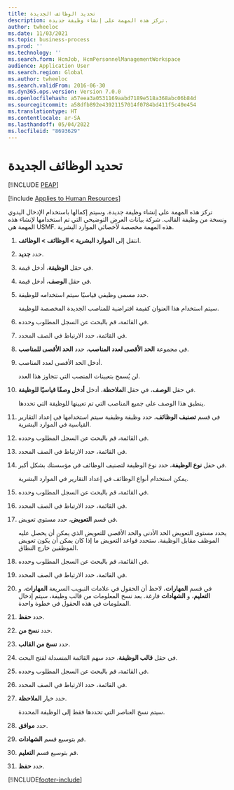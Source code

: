 ```yaml
---
title: تحديد الوظائف الجديدة
description: تركز هذه المهمة على إنشاء وظيفة جديدة.
author: twheeloc
ms.date: 11/03/2021
ms.topic: business-process
ms.prod: ''
ms.technology: ''
ms.search.form: HcmJob, HcmPersonnelManagementWorkspace
audience: Application User
ms.search.region: Global
ms.author: twheeloc
ms.search.validFrom: 2016-06-30
ms.dyn365.ops.version: Version 7.0.0
ms.openlocfilehash: a57eea3a0531169aabd7189e518a368abc06b84d
ms.sourcegitcommit: a58dfb892e43921157014f0784bd411f5c40e454
ms.translationtype: HT
ms.contentlocale: ar-SA
ms.lasthandoff: 05/04/2022
ms.locfileid: "8693629"
---
```

# <a name="define-new-jobs"></a>تحديد الوظائف الجديدة


[!INCLUDE [PEAP](../includes/peap-1.md)]

[!include [Applies to Human Resources](../includes/applies-to-hr.md)]



تركز هذه المهمة على إنشاء وظيفة جديدة. وسيتم إكمالها باستخدام الإدخال اليدوي ونسخة من وظيفة القالب. شركة بيانات العرض التوضيحي التي تم استخدامها لإنشاء هذه المهمة هي USMF.‬ هذه المهمة مخصصة لأخصائي الموارد البشرية.

1. انتقل إلى **الموارد البشرية \> الوظائف \> الوظائف**.
2. حدد **جديد**.
3. في حقل **الوظيفة**، أدخل قيمة.
4. في حقل **الوصف**، أدخل قيمة.
5. حدد مسمى وظيفي قياسيًا سيتم استخدامه للوظيفة.

    سيتم استخدام هذا العنوان كقيمة افتراضية للمناصب الجديدة المخصصة للوظيفة.

6. في القائمة، قم بالبحث عن السجل المطلوب وحدده.
7. في القائمة، حدد الارتباط في الصف المحدد.
8. في مجموعة **الحد الأقصى لعدد المناصب**، حدد **الحد الأقصى للمناصب**.
9. أدخل الحد الأقصى لعدد المناصب. 

    لن يُسمح بتعيينات المنصب التي تتجاوز هذا العدد.

10. في حقل **الوصف**، في حقل **الملاحظة**، أدخل **أدخل وصفًا قياسيًا للوظيفة**.

    ينطبق هذا الوصف على جميع المناصب التي تم تعيينها للوظيفة التي تحددها.

11. في قسم **تصنيف الوظائف**، حدد وظيفة وظيفية سيتم استخدامها في إعداد التقارير القياسية في الموارد البشرية.
12. في القائمة، قم بالبحث عن السجل المطلوب وحدده.
13. في القائمة، حدد الارتباط في الصف المحدد.
14. في حقل **نوع الوظيفة**، حدد نوع الوظيفة لتصنيف الوظائف في مؤسستك بشكل أكبر.

    يمكن استخدام أنواع الوظائف في إعداد التقارير في الموارد البشرية.

15. في القائمة، قم بالبحث عن السجل المطلوب وحدده.
16. في القائمة، حدد الارتباط في الصف المحدد.
17. في قسم **التعويض**، حدد مستوي تعويض.

    يحدد مستوى التعويض الحد الأدنى والحد الأقصى للتعويض الذي يمكن أن يحصل عليه الموظف مقابل الوظيفة. ستحدد قواعد التعويض ما إذا كان يمكن أن يكون تعويض الموظفين خارج النطاق.

18. في القائمة، قم بالبحث عن السجل المطلوب وحدده.
19. في القائمة، حدد الارتباط في الصف المحدد.
20. في قسم **المهارات**، لاحظ أن الحقول في علامات التبويب السريعة **المهارات**، و **التعليم**، و **الشهادات** فارغة. بعد نسخ المعلومات من قالب وظيفة، سيتم إدخال المعلومات في هذه الحقول في خطوة واحدة.
21. حدد **حفظ**.
22. حدد **نسخ من**.
23. حدد **نسخ من القالب**.
24. في حقل **قالب الوظيفة**، حدد سهم القائمة المنسدلة لفتح البحث.
25. في القائمة، قم بالبحث عن السجل المطلوب وحدده.
26. في القائمة، حدد الارتباط في الصف المحدد.
27. حدد خيار **الملاحظة**.

    سيتم نسخ العناصر التي تحددها فقط إلى الوظيفة المحددة.

28. حدد **موافق**.
29. قم بتوسيع قسم **الشهادات**.
30. قم بتوسيع قسم **التعليم**.
31. حدد **حفظ**.

[!INCLUDE[footer-include](../includes/footer-banner.md)]
